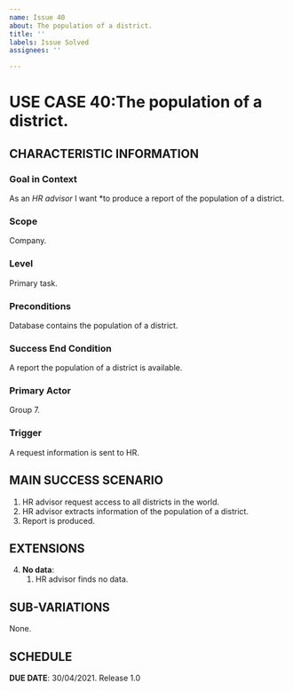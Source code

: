 ```yaml
---
name: Issue 40
about: The population of a district.
title: ''
labels: Issue Solved
assignees: ''

---
```


# USE CASE 40:The population of a district.


## CHARACTERISTIC INFORMATION

### Goal in Context

As an *HR advisor* I want *to produce a report of the population of a district.

### Scope

Company.

### Level

Primary task.

### Preconditions

Database contains the population of a district.

### Success End Condition

A report the population of a district is available.

### Primary Actor

Group 7.

### Trigger

A request information is sent to HR.

## MAIN SUCCESS SCENARIO

1. HR advisor request access to all districts in the world.
2. HR advisor extracts information of the population of a district.
3. Report is produced.

## EXTENSIONS

4. **No data**:
    1. HR advisor finds no data.

## SUB-VARIATIONS

None.

## SCHEDULE

**DUE DATE**: 30/04/2021.
Release 1.0
